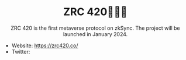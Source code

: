 <h1 align="center">ZRC 420🚀🚀🚀</h1>

<p align="center">ZRC 420 is the first metaverse protocol on zkSync. The project will be launched in January 2024.</p>

- Website: https://zrc420.co/
- Twitter: